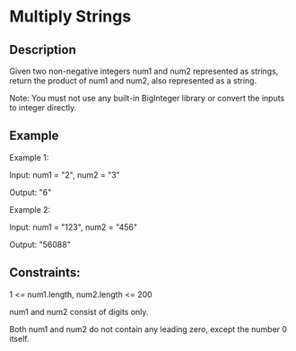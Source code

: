 # Multiply Strings
## Description

Given two non-negative integers num1 and num2 represented as strings, return the product of num1 and num2, also represented as a string.

Note: You must not use any built-in BigInteger library or convert the inputs to integer directly.

## Example
Example 1:

Input: num1 = "2", num2 = "3"

Output: "6"

Example 2:

Input: num1 = "123", num2 = "456"

Output: "56088"

## Constraints:

1 <= num1.length, num2.length <= 200

num1 and num2 consist of digits only.

Both num1 and num2 do not contain any leading zero, except the number 0 itself.